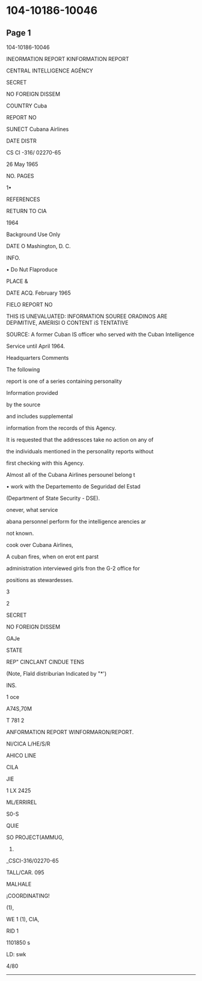 # 104-10186-10046

## Page 1

104-10186-10046

INEORMATION REPORT KINFORMATION REPORT

CENTRAL INTELLIGENCE AGÉNCY

SECRET

NO FOREIGN DISSEM

COUNTRY Cuba

REPORT NO

SUNECT Cubana Airlines

DATE DISTR

CS CI -316/ 02270-65

26 May 1965

NO. PAGES

1•

REFERENCES

RETURN TO CIA

1964

Background Use Only

DATE O Mashington, D. C.

INFO.

• Do Nut Flaproduce

PLACE &

DATE ACQ. February 1965

FIELO REPORT NO

THIS IS UNEVALUATED: INFORMATION SOUREE ORADINOS ARE DEPiMITIVE, AMERISI O CONTENT iS TENTATIVE

SOURCE: A former Cuban IS officer who served with the Cuban Intelligence

Service until April 1964.

Headquarters Comments

The following

report is one of a series containing personality

Information provided

by the source

and includes supplemental

information from the records of this Agency.

It is requested that the addressces take no action on any of

the individuals mentioned in the personality reports without

first checking with this Agency.

Almost all of the Cubana Airlines persounel belong t

• work with the Departemento de Seguridad del Estad

(Department of State Security - DSE).

onever, what service

abana personnel perform for the intelligence arencies ar

not known.

cook over Cubana Airlines,

A cuban fires, when on erot ent parst

administration interviewed girls fron the G-2 office for

positions as stewardesses.

3

2

SECRET

NO FOREIGN DISSEM

GAJe

STATE

REP" CINCLANT CINDUE TENS

(Note, Flald distriburian Indicated by "*')

INS.

1 oce

A74S,70M

T 781 2

ANFORMATION REPORT WINFORMARON/REPORT.

NI/CICA L/HE/S/R

AHICO LINE

CILA

JIE

1 LX 2425

ML/ERRIREL

S0-S

QUIE

SO PROJECT(AMMUG,

1)

_CSCI-316/02270-65

TALL/CAR. 095

MALHALE

¡COORDINATING!

(1),

WE 1 (1), CIA,

RID 1

1101850 s

LD: swk

4/80

---


